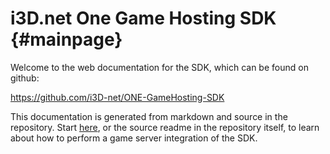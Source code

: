 # i3D.net One Game Hosting SDK          {#mainpage}

Welcome to the web documentation for the SDK, which can be found on github:

https://github.com/i3D-net/ONE-GameHosting-SDK

This documentation is generated from markdown and source in the repository. Start [here](../readme.md), or the source readme in the repository itself, to learn about how to perform a game server integration of the SDK.
